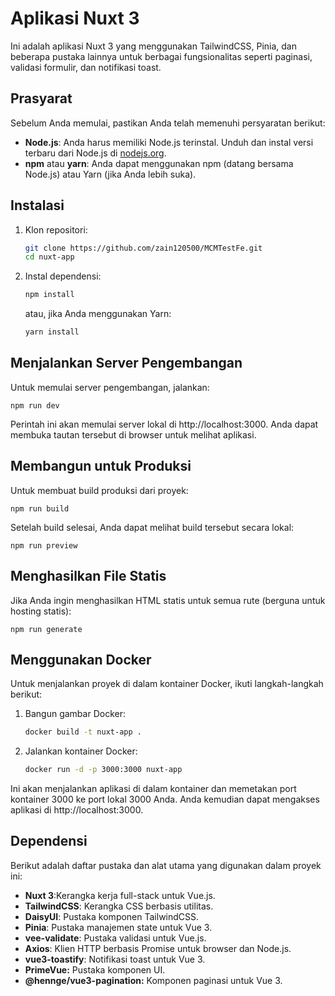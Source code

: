 # Aplikasi Nuxt 3

Ini adalah aplikasi Nuxt 3 yang menggunakan TailwindCSS, Pinia, dan beberapa pustaka lainnya untuk berbagai fungsionalitas seperti paginasi, validasi formulir, dan notifikasi toast.

## Prasyarat

Sebelum Anda memulai, pastikan Anda telah memenuhi persyaratan berikut:

- **Node.js**: Anda harus memiliki Node.js terinstal. Unduh dan instal versi terbaru dari Node.js di [nodejs.org](https://nodejs.org/en/).
- **npm** atau **yarn**: Anda dapat menggunakan npm (datang bersama Node.js) atau Yarn (jika Anda lebih suka).

## Instalasi

1. Klon repositori:

   ```bash
   git clone https://github.com/zain120500/MCMTestFe.git
   cd nuxt-app
   ```

2. Instal dependensi:

    ```bash
    npm install
    ```
    atau, jika Anda menggunakan Yarn:

    ```bash
    yarn install
    ```
## Menjalankan Server Pengembangan

   Untuk memulai server pengembangan, jalankan:

 
    npm run dev
   
  Perintah ini akan memulai server lokal di http://localhost:3000. Anda dapat membuka tautan tersebut di browser untuk melihat aplikasi.

## Membangun untuk Produksi </h3>

   Untuk membuat build produksi dari proyek:

    npm run build
    
   Setelah build selesai, Anda dapat melihat build tersebut secara lokal:

   
    npm run preview
    
## Menghasilkan File Statis 

   Jika Anda ingin menghasilkan HTML statis untuk semua rute (berguna untuk hosting statis):

    npm run generate
    

## Menggunakan Docker 

   Untuk menjalankan proyek di dalam kontainer Docker, ikuti langkah-langkah berikut:

1. Bangun gambar Docker:

    ```bash
    docker build -t nuxt-app .
    ```

2. Jalankan kontainer Docker:

    ```bash
    docker run -d -p 3000:3000 nuxt-app
    ```

Ini akan menjalankan aplikasi di dalam kontainer dan memetakan port kontainer 3000 ke port lokal 3000 Anda. Anda kemudian dapat mengakses aplikasi di http://localhost:3000.

## Dependensi
Berikut adalah daftar pustaka dan alat utama yang digunakan dalam proyek ini:

- **Nuxt 3**:Kerangka kerja full-stack untuk Vue.js.
- **TailwindCSS**: Kerangka CSS berbasis utilitas.
- **DaisyUI**: Pustaka komponen TailwindCSS.
- **Pinia**: Pustaka manajemen state untuk Vue 3.
- **vee-validate**: Pustaka validasi untuk Vue.js.
- **Axios**: Klien HTTP berbasis Promise untuk browser dan Node.js.
- **vue3-toastify**: Notifikasi toast untuk Vue 3.
- **PrimeVue:** Pustaka komponen UI.
- **@hennge/vue3-pagination:** Komponen paginasi untuk Vue 3.

